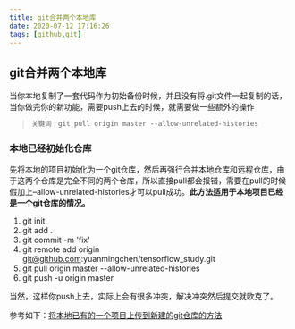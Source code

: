 ```yaml
---
title: git合并两个本地库
date: 2020-07-12 17:16:26
tags: [github,git]
---
```


<meta name="referrer" content="no-referrer"/>

## git合并两个本地库

当你本地复制了一套代码作为初始备份时候，并且没有将.git文件一起复制的话，当你做完你的新功能，需要push上去的时候，就需要做一些额外的操作

<!-- more -->

> ```js
> 关键词：git pull origin master --allow-unrelated-histories
> ```



### 本地已经初始化仓库

先将本地的项目初始化为一个git仓库，然后再强行合并本地仓库和远程仓库，由于这两个仓库是完全不同的两个仓库，所以直接pull都会报错，需要在pull的时候假加上–allow-unrelated-histories才可以pull成功。**此方法适用于本地项目已经是一个git仓库的情况。**

1. git init
2.  git add .
3.  git commit -m 'fix'
4.  git remote add origin git@github.com:yuanmingchen/tensorflow_study.git
5.  git pull origin master --allow-unrelated-histories
6.  git push -u origin master

当然，这样你push上去，实际上会有很多冲突，解决冲突然后提交就欧克了。

参考如下：[将本地已有的一个项目上传到新建的git仓库的方法](https://www.cnblogs.com/presleyren/p/11715218.html)